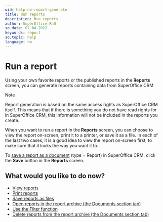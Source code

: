 ```yaml
---
uid: help-no-report-generate
title: Run reports
description: Run reports
author: SuperOffice RnD
so.date: 07.04.2022
keywords: report
so.topic: help
language: no
---
```


# Run a report

Using your own favorite reports or the published reports in the **Reports** screen, you can generate reports containing data from SuperOffice CRM.

> [!NOTE]
> Report generation is based on the same access rights as SuperOffice CRM itself. This means that if there is something you do not have read rights for in SuperOffice CRM, this information will not be included in the reports you create.

When you want to run a report in the **Reports** screen, you can choose to view the report on-screen, print it to a printer, or save it as a file. In each of the last two cases, it is a good idea to view the report on-screen first, to make sure that it looks the way you want it to.

To [save a report as a document][1] (type = Report) in SuperOffice CRM, click the **Save** button in the **Reports** screen.

## What would you like to do now?

* [View reports][2]
* [Print reports][3]
* [Save reports as files][4]
* [Open reports in the report archive (the Documents section tab)][6]
* [Use the Filter function][7]
* [Delete reports from the report archive (the Documents section tab)][8]

<!-- Referenced links -->
[1]: ../../document/learn/create.md
[2]: view.md
[3]: print.md
[4]: save.md
[6]: open-from-archive.md
[7]: filter.md
[8]: delete-from-archive.md

<!-- Referenced images -->

